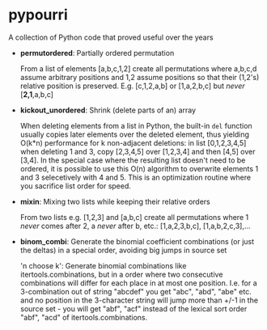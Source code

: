 # pypourri
A collection of Python code that proved useful over the years

- **permutordered**: Partially ordered permutation

  From a list of elements [a,b,c,1,2] create all permutations where a,b,c,d assume arbitrary positions and 1,2 assume positions so that their (1,2's) relative position is preserved. E.g. [c,1,2,a,b] or [1,a,2,b,c] but *never* [**2,1**,a,b,c]
  
- **kickout_unordered**: Shrink (delete parts of an) array

  When deleting elements from a list in Python, the built-in `del` function usually copies later elements over the deleted element, thus yielding O(k\*n) performance for k non-adjacent deletions: in list [0,1,2,3,4,5] when deleting 1 and 3, copy [2,3,4,5] over [1,2,3,4] and then [4,5] over [3,4]. In the special case where the resulting list doesn't need to be ordered, it is possible to use this O(n) algorithm to overwrite elements 1 and 3 selecetively with 4 and 5. This is an optimization routine where you sacrifice list order for speed.

- **mixin**: Mixing two lists while keeping their relative orders

  From two lists e.g. [1,2,3] and [a,b,c] create all permutations where 1 *never* comes after 2, a *never* after b, etc.: [1,a,2,3,b,c], [1,a,b,2,c,3],...

- **binom_combi**: Generate the binomial coefficient combinations (or just the deltas) in a special order, avoiding big jumps in source set

  'n choose k': Generate binomial combinations like itertools.combinations, but in a order where two consecutive combinations will differ for each place in at most one position. I.e. for a 3-combination out of string "abcdef" you get "abc", "abd", "abe" etc. and no position
in the 3-character string will jump more than +/-1 in the source set - you will get "abf", "acf" instead of the lexical sort order "abf", "acd" of itertools.combinations.
